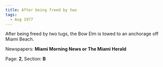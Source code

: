 ```yaml
---  
title: After being freed by two  
tags:  
  - Aug 1977  
---  
```

  
After being freed by two tugs, the Bow Elm is towed to an anchorage off Miami Beach.  
  
Newspapers: **Miami Morning News or The Miami Herald**  
  
Page: **2**, Section: **B** 
